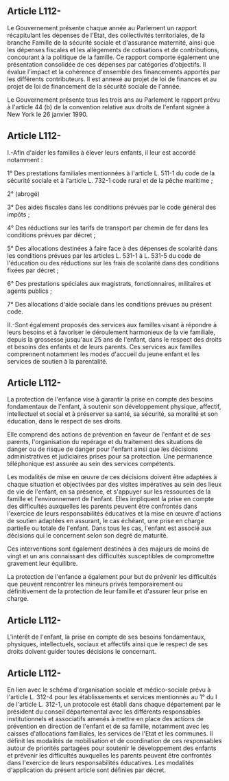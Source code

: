 ## Article L112-

Le Gouvernement présente chaque année au Parlement un rapport récapitulant les dépenses de l'Etat, des
collectivités territoriales, de la branche Famille de la sécurité sociale et d'assurance maternité, ainsi que les
dépenses fiscales et les allègements de cotisations et de contributions, concourant à la politique de la famille.
Ce rapport comporte également une présentation consolidée de ces dépenses par catégories d'objectifs. Il
évalue l'impact et la cohérence d'ensemble des financements apportés par les différents contributeurs. Il est
annexé au projet de loi de finances et au projet de loi de financement de la sécurité sociale de l'année.

Le Gouvernement présente tous les trois ans au Parlement le rapport prévu à l'article 44 (b) de la convention
relative aux droits de l'enfant signée à New York le 26 janvier 1990.

## Article L112-

I.-Afin d'aider les familles à élever leurs enfants, il leur est accordé notamment :

1° Des prestations familiales mentionnées à l'article L. 511-1 du code de la sécurité sociale et à l'article L.
732-1 code rural et de la pêche maritime ;

2° (abrogé)

3° Des aides fiscales dans les conditions prévues par le code général des impôts ;

4° Des réductions sur les tarifs de transport par chemin de fer dans les conditions prévues par décret ;

5° Des allocations destinées à faire face à des dépenses de scolarité dans les conditions prévues par les
articles L. 531-1 à L. 531-5 du code de l'éducation ou des réductions sur les frais de scolarité dans des
conditions fixées par décret ;

6° Des prestations spéciales aux magistrats, fonctionnaires, militaires et agents publics ;

7° Des allocations d'aide sociale dans les conditions prévues au présent code.

II.-Sont également proposés des services aux familles visant à répondre à leurs besoins et à favoriser le
déroulement harmonieux de la vie familiale, depuis la grossesse jusqu'aux 25 ans de l'enfant, dans le respect
des droits et besoins des enfants et de leurs parents. Ces services aux familles comprennent notamment les
modes d'accueil du jeune enfant et les services de soutien à la parentalité.


## Article L112-

La protection de l'enfance vise à garantir la prise en compte des besoins fondamentaux de l'enfant, à soutenir
son développement physique, affectif, intellectuel et social et à préserver sa santé, sa sécurité, sa moralité et
son éducation, dans le respect de ses droits.

Elle comprend des actions de prévention en faveur de l'enfant et de ses parents, l'organisation du repérage
et du traitement des situations de danger ou de risque de danger pour l'enfant ainsi que les décisions
administratives et judiciaires prises pour sa protection. Une permanence téléphonique est assurée au sein des
services compétents.

Les modalités de mise en œuvre de ces décisions doivent être adaptées à chaque situation et objectivées par
des visites impératives au sein des lieux de vie de l'enfant, en sa présence, et s'appuyer sur les ressources
de la famille et l'environnement de l'enfant. Elles impliquent la prise en compte des difficultés auxquelles
les parents peuvent être confrontés dans l'exercice de leurs responsabilités éducatives et la mise en œuvre
d'actions de soutien adaptées en assurant, le cas échéant, une prise en charge partielle ou totale de l'enfant.
Dans tous les cas, l'enfant est associé aux décisions qui le concernent selon son degré de maturité.

Ces interventions sont également destinées à des majeurs de moins de vingt et un ans connaissant des
difficultés susceptibles de compromettre gravement leur équilibre.

La protection de l'enfance a également pour but de prévenir les difficultés que peuvent rencontrer les mineurs
privés temporairement ou définitivement de la protection de leur famille et d'assurer leur prise en charge.

## Article L112-

L'intérêt de l'enfant, la prise en compte de ses besoins fondamentaux, physiques, intellectuels, sociaux et
affectifs ainsi que le respect de ses droits doivent guider toutes décisions le concernant.

## Article L112-

En lien avec le schéma d'organisation sociale et médico-sociale prévu à l'article L. 312-4 pour les
établissements et services mentionnés au 1° du I de l'article L. 312-1, un protocole est établi dans chaque
département par le président du conseil départemental avec les différents responsables institutionnels et
associatifs amenés à mettre en place des actions de prévention en direction de l'enfant et de sa famille,
notamment avec les caisses d'allocations familiales, les services de l'Etat et les communes. Il définit les
modalités de mobilisation et de coordination de ces responsables autour de priorités partagées pour soutenir
le développement des enfants et prévenir les difficultés auxquelles les parents peuvent être confrontés dans
l'exercice de leurs responsabilités éducatives. Les modalités d'application du présent article sont définies par
décret.


